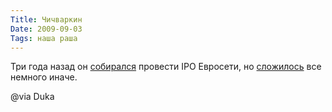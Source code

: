 ```yaml
---
Title: Чичваркин
Date: 2009-09-03
Tags: наша раша
---
```


<div class="text"><p>Три года назад он <a href="http://www.expert.ru/printissues/expert/2006/36/chechvarkin/">собирался</a> провести IPO Евросети, но <a href="http://www.bfm.ru/articles/2009/09/02/bolshoe-spasibo-prokurature-ja-chetko-ponjal-kto-govno.html">сложилось</a> все немного иначе.</p>
<p>@via Duka</p></div>